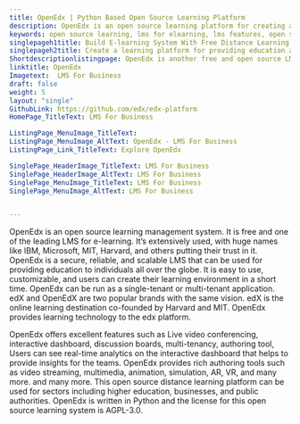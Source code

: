```yaml
---
title: OpenEdx | Python Based Open Source Learning Platform
description: OpenEdx is an open source learning platform for creating an e-learning system. Top brands including IBM, Microsoft, MIT, Harvard are using it for training.
keywords: open source learning, lms for elearning, lms features, open source elearning software, free distance learning software, open source distance learning platform
singlepageh1title: Build E-learning System With Free Distance Learning Software
singlepageh2title: Create a learning platform for providing education at a large scale with open source e-learning software. Ideal solution for enterprises and training centers.
Shortdescriptionlistingpage: OpenEdx is another free and open source LMS for businesses, higher education, and public authorities. Trusted by companies including IBM, Microsoft, MIT, Harvard, and many more.
linktitle: OpenEdx
Imagetext:  LMS For Business
draft: false
weight: 5
layout: "single"
GithubLink: https://github.com/edx/edx-platform
HomePage_TitleText: LMS For Business

ListingPage_MenuImage_TitleText: 
ListingPage_MenuImage_AltText: OpenEdx - LMS For Business
ListingPage_Link_TitleText: Explore OpenEdx

SinglePage_HeaderImage_TitleText: LMS For Business
SinglePage_HeaderImage_AltText: LMS For Business
SinglePage_MenuImage_TitleText: LMS For Business
SinglePage_MenuImage_AltText: LMS For Business


---
```


OpenEdx is an open source learning management system. It is free and one of the leading LMS for e-learning. It’s extensively used, with huge names like IBM, Microsoft, MIT, Harvard, and others putting their trust in it. OpenEdx is a secure, reliable, and scalable LMS that can be used for providing education to individuals all over the globe. It is easy to use, customizable, and users can create their learning environment in a short time. OpenEdx can be run as a single-tenant or multi-tenant application. edX and OpenEdX are two popular brands with the same vision. edX is the online learning destination co-founded by Harvard and MIT. OpenEdx provides learning technology to the edx platform.  

OpenEdx offers excellent features such as Live video conferencing, interactive dashboard, discussion boards, multi-tenancy, authoring tool, Users can see real-time analytics on the interactive dashboard that helps to provide insights for the teams. OpenEdx provides rich authoring tools such as video streaming, multimedia, animation, simulation, AR, VR, and many more. and many more. This open source distance learning platform can be used for sectors including higher education, businesses, and public authorities. OpenEdx is written in Python and the license for this open source learning system is AGPL-3.0. 